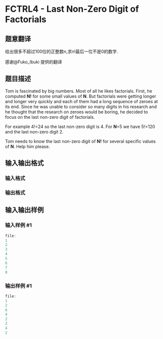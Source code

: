 # FCTRL4 - Last Non-Zero Digit of Factorials

## 题意翻译

给出很多不超过100位的正整数n,求n!最后一位不是0的数字.

感谢@Fuko_Ibuki 提供的翻译

## 题目描述

Tom is fascinated by big numbers. Most of all he likes factorials. First, he computed **N!** for some small values of **N**. But factorials were getting longer and longer very quickly and each of them had a long sequence of zeroes at its end. Since he was unable to consider so many digits in his research and he thought that the research on zeroes would be boring, he decided to focus on the last non-zero digit of factorials.

For example 4!=24 so the last non-zero digit is 4. For **N**=5 we have 5!=120 and the last non-zero digit 2.

Tom needs to know the last non-zero digit of **N!** for several specific values of **N**. Help him please.

## 输入输出格式

### 输入格式

### 输出格式

## 输入输出样例

### 输入样例 #1

```cpp
file:
1
2
3
4
5
6
7
8
```


### 输出样例 #1

```cpp
file:
1
2
6
4
2
2
4
2
```


